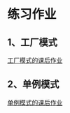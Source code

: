 # 练习作业

## 1、工厂模式
[工厂模式的课后作业](relation/day1/FactoryPattern.md)

## 2、单例模式
[单例模式的课后作业](relation/day2/SingletonPattern.md)
